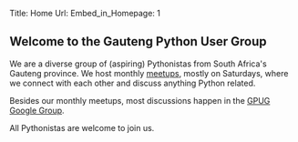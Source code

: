 Title: Home
Url:
Embed_in_Homepage: 1

## Welcome to the Gauteng Python User Group


We are a diverse group of (aspiring) Pythonistas from South Africa's Gauteng
province. We host monthly [meetups](http://www.meetup.com/Gauteng-Python-Users-Group/),
mostly on Saturdays, where we connect with each other and discuss anything
Python related.

Besides our monthly meetups, most discussions happen in the
[GPUG Google Group](https://groups.google.com/forum/#!forum/gpugsa).

All Pythonistas are welcome to join us.
